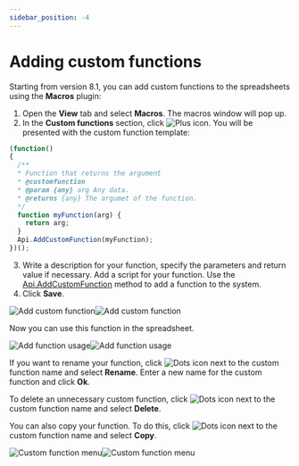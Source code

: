 ```yaml
---
sidebar_position: -4
---
```


# Adding custom functions

Starting from version 8.1, you can add custom functions to the spreadsheets using the **Macros** plugin:

1. Open the **View** tab and select **Macros**. The macros window will pop up.
2. In the **Custom functions** section, click ![Plus icon](/assets/images/plugins/plus.svg). You will be presented with the custom function template:

<!-- This code is related to macros. -->

<!-- eslint-skip -->

  ``` ts
  (function()
  {
    /**
    * Function that returns the argument
    * @customfunction
    * @param {any} arg Any data.
    * @returns {any} The argumet of the function.
    */
    function myFunction(arg) {
      return arg;
    }
    Api.AddCustomFunction(myFunction);
  })();
  ```

3. Write a description for your function, specify the parameters and return value if necessary. Add a script for your function. Use the [Api.AddCustomFunction](../../office-api/usage-api/spreadsheet-api/Api/Methods/AddCustomFunction.md) method to add a function to the system.
4. Click **Save**.

![Add custom function](/assets/images/plugins/add-custom-function.png#gh-light-mode-only)![Add custom function](/assets/images/plugins/add-custom-function.dark.png#gh-dark-mode-only)

Now you can use this function in the spreadsheet.

![Add function usage](/assets/images/plugins/add.png#gh-light-mode-only)![Add function usage](/assets/images/plugins/add.dark.png#gh-dark-mode-only)

If you want to rename your function, click ![Dots icon](/assets/images/plugins/dots.svg) next to the custom function name and select **Rename**. Enter a new name for the custom function and click **Ok**.

To delete an unnecessary custom function, click ![Dots icon](/assets/images/plugins/dots.svg) next to the custom function name and select **Delete**.

You can also copy your function. To do this, click ![Dots icon](/assets/images/plugins/dots.svg) next to the custom function name and select **Copy**.

![Custom function menu](/assets/images/plugins/custom-function-menu.png#gh-light-mode-only)![Custom function menu](/assets/images/plugins/custom-function-menu.dark.png#gh-dark-mode-only)
